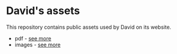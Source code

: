 # David's assets

This repository contains public assets used by David on its website.

- pdf - [see more](https://github.com/blavad/assets/tree/main/pdf)
- images - [see more](https://github.com/blavad/assets/tree/main/images)
